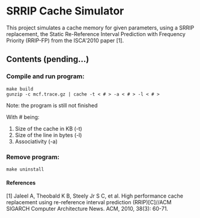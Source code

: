 
# SRRIP Cache Simulator

This project simulates a cache memory for given parameters, using a SRRIP replacement, the Static Re-Reference Interval Prediction with Frequency Priority (RRIP-FP) from the ISCA'2010 paper [1].

## Contents (pending...)



### Compile and run program:

```
make build
gunzip -c mcf.trace.gz | cache -t < # > -a < # > -l < # >
```
Note: the program is still not finished

With # being:
 1. Size of the cache in KB (-t)
 2. Size of the line in bytes (-l)
 3. Associativity (-a)


### Remove program:
```
make uninstall
```

#### References
[1] Jaleel A, Theobald K B, Steely Jr S C, et al. High performance cache replacement using re-reference interval prediction (RRIP)[C]//ACM SIGARCH Computer Architecture News. ACM, 2010, 38(3): 60-71.
